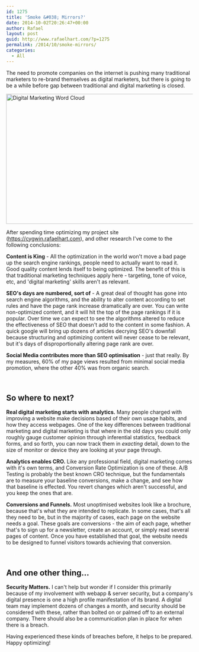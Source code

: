 ```yaml
---
id: 1275
title: 'Smoke &#038; Mirrors?'
date: 2014-10-02T20:26:47+00:00
author: Rafael
layout: post
guid: http://www.rafaelhart.com/?p=1275
permalink: /2014/10/smoke-mirrors/
categories:
  - All
---
```

The need to promote companies on the internet is pushing many traditional marketers to re-brand themselves as digital marketers, but there is going to be a while before gap between traditional and digital marketing is closed.

<a href="http://www.rafaelhart.com/wp-content/uploads/2014/10/WordCloud_DigitalMarketing.jpg"><img class="aligncenter size-full wp-image-1278" src="http://www.rafaelhart.com/wp-content/uploads/2014/10/WordCloud_DigitalMarketing.jpg" alt="Digital Marketing Word Cloud" width="900" height="350" /></a>

After spending time optimizing my project site (https://cygwin.rafaelhart.com), and other research I've come to the following conclusions:

<strong>Content is King</strong> - All the optimization in the world won't move a bad page up the search engine rankings, people need to actually want to read it. Good quality content lends itself to being optimized. The benefit of this is that traditional marketing techniques apply here - targeting, tone of voice, etc, and 'digital marketing' skills aren't as relevant.

<strong>SEO's days are numbered, sort of</strong> - A great deal of thought has gone into search engine algorithms, and the ability to alter content according to set rules and have the page rank increase dramatically are over. You can write non-optimized content, and it will hit the top of the page rankings if it is popular. Over time we can expect to see the algorithms altered to reduce the effectiveness of SEO that doesn't add to the content in some fashion. A quick google will bring up dozens of articles decrying SEO's downfall because structuring and optimizing content will never cease to be relevant, but it's days of disproportionally altering page rank are over.

<strong>Social Media contributes more than SEO optimisation</strong> - just that really. By my measures, 60% of my page views resulted from minimal social media promotion, where the other 40% was from organic search.

&nbsp;
<h2>So where to next?</h2>
<strong>Real digital marketing starts with analytics.</strong> Many people charged with improving a website make decisions based of their own usage habits, and how they access webpages. One of the key differences between traditional marketing and digital marketing is that where in the old days you could only roughly gauge customer opinion through inferential statistics, feedback forms, and so forth, you can now track them in <em>exacting</em> detail, down to the size of monitor or device they are looking at your page through.

<strong>Analytics enables CRO.</strong> Like any professional field, digital marketing comes with it's own terms, and Conversion Rate Optimization is one of these. A/B Testing is probably the best known CRO technique, but the fundamentals are to measure your baseline conversions, make a change, and see how that baseline is effected. You revert changes which aren't successful, and you keep the ones that are.

<strong>Conversions and Funnels.</strong> Most unoptimised websites look like a brochure, because that's what they are intended to replicate. In some cases, that's all they need to be, but in the majority of cases, each page on the website needs a goal. These goals are conversions - the aim of each page, whether that's to sign up for a newsletter, create an account, or simply read several pages of content. Once you have established that goal, the website needs to be designed to funnel visitors towards achieving that conversion.

&nbsp;
<h2>And one other thing...</h2>
<strong>Security Matters.</strong> I can't help but wonder if I consider this primarily because of my involvement with webapp &amp; server security, but a company's digital presence is one a high profile manifestation of its brand. A digital team may implement dozens of changes a month, and security should be considered with these, rather than bolted on or palmed off to an external company. There should also be a communication plan in place for when there is a breach.

Having experienced these kinds of breaches before, it helps to be prepared. Happy optimizing!